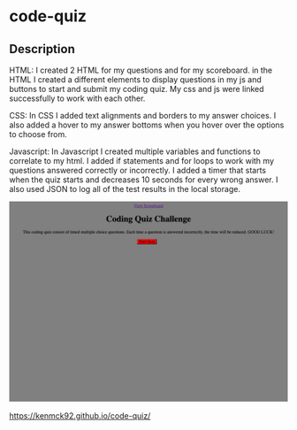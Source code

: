 # code-quiz

## Description
HTML:
I created 2 HTML for my questions and for my scoreboard. in the HTML I created a different elements to display questions in my js and buttons to start and submit my coding quiz. My css and js were linked successfully to work with each other. 

CSS:
In CSS I added text alignments and borders to my answer choices. I also added a hover to my answer bottoms when you hover over the options to choose from. 

Javascript:
In Javascript I created multiple variables and functions to correlate to my html. I added if statements and for loops to work with my questions answered correctly or incorrectly. I added a timer that starts when the quiz starts and decreases 10 seconds for every wrong answer. I also used JSON to log all of the test results in the local storage.

![Alt Text](/Coding%20Quiz%20Screenshot.png)

https://kenmck92.github.io/code-quiz/